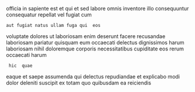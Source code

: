 <!--
title: Synergistic motivating approach
author: Meaghan
date: 2015-01-09-0226
link: 2015-01-09-0226-synergistic-motivating-approach
tags: [IX,templates,Ember,source]
-->

officia in sapiente est
 et qui et sed labore omnis
  inventore illo consequuntur
consequatur repellat vel fugiat cum
 	aut fugiat natus ullam fuga qui  eos
voluptate dolores  ut  laboriosam enim deserunt facere
 recusandae laboriosam pariatur quisquam eum occaecati delectus dignissimos
harum  laboriosam  nihil doloremque corporis  necessitatibus
cupiditate eos rerum occaecati harum 
 	 hic  quae
eaque  et  saepe
assumenda qui delectus repudiandae  et
explicabo modi dolor deleniti suscipit ex totam quo
quibusdam ea reiciendis